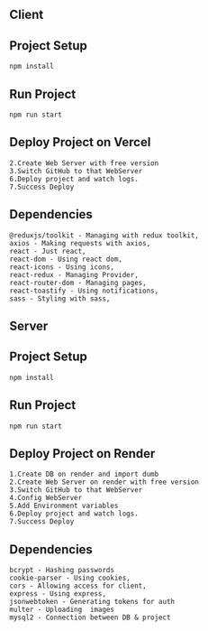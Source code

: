 ## Client

## Project Setup
```
npm install
```

## Run Project
```
npm run start
```

## Deploy Project on Vercel
```
2.Create Web Server with free version
3.Switch GitHub to that WebServer
6.Deploy project and watch logs.
7.Success Deploy
```

## Dependencies
```
@reduxjs/toolkit - Managing with redux toolkit,
axios - Making requests with axios,
react - Just react,
react-dom - Using react dom,
react-icons - Using icons,
react-redux - Managing Provider,
react-router-dom - Managing pages,
react-toastify - Using notifications,
sass - Styling with sass,
```

## Server

## Project Setup
```
npm install
```

## Run Project
```
npm run start
```
## Deploy Project on Render
```
1.Create DB on render and import dumb
2.Create Web Server on render with free version
3.Switch GitHub to that WebServer
4.Config WebServer 
5.Add Environment variables
6.Deploy project and watch logs.
7.Success Deploy
```
## Dependencies
```
bcrypt - Hashing passwords
cookie-parser - Using cookies,
cors - Allowing access for client,
express - Using express,
jsonwebtoken - Generating tokens for auth
multer - Uploading  images
mysql2 - Connection between DB & project
```
